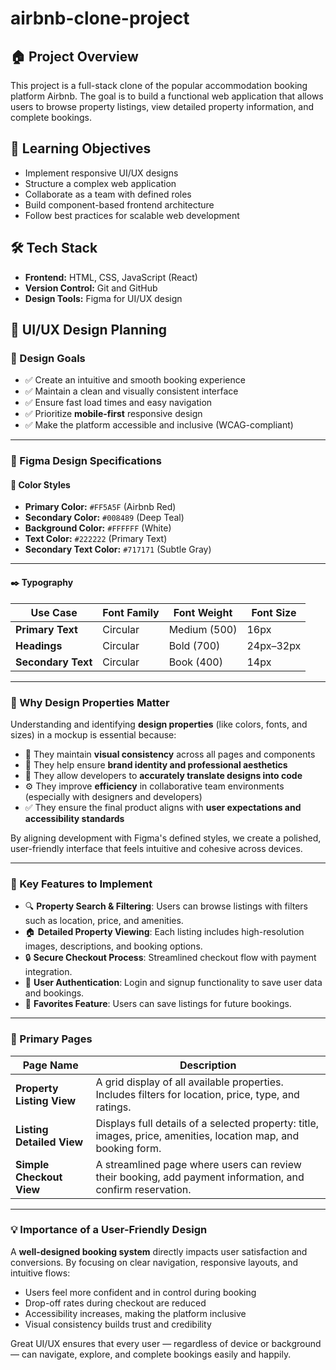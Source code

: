 # airbnb-clone-project

## 🏠 Project Overview
This project is a full-stack clone of the popular accommodation booking platform Airbnb. The goal is to build a functional web application that allows users to browse property listings, view detailed property information, and complete bookings.

## 🚀 Learning Objectives
- Implement responsive UI/UX designs
- Structure a complex web application
- Collaborate as a team with defined roles
- Build component-based frontend architecture
- Follow best practices for scalable web development

## 🛠️ Tech Stack
- **Frontend:** HTML, CSS, JavaScript (React)
- **Version Control:** Git and GitHub
- **Design Tools:** Figma for UI/UX design

## 🎨 UI/UX Design Planning

### 🧭 Design Goals
- ✅ Create an intuitive and smooth booking experience
- ✅ Maintain a clean and visually consistent interface
- ✅ Ensure fast load times and easy navigation
- ✅ Prioritize **mobile-first** responsive design
- ✅ Make the platform accessible and inclusive (WCAG-compliant)

---

### 🎨 Figma Design Specifications

#### 🎨 Color Styles
- **Primary Color:** `#FF5A5F` (Airbnb Red)
- **Secondary Color:** `#008489` (Deep Teal)
- **Background Color:** `#FFFFFF` (White)
- **Text Color:** `#222222` (Primary Text)
- **Secondary Text Color:** `#717171` (Subtle Gray)

---

#### ✒️ Typography

| Use Case         | Font Family | Font Weight | Font Size |
|------------------|-------------|-------------|-----------|
| **Primary Text** | Circular    | Medium (500)| 16px      |
| **Headings**     | Circular    | Bold (700)  | 24px–32px |
| **Secondary Text**| Circular   | Book (400)  | 14px      |

---

### 🧠 Why Design Properties Matter

Understanding and identifying **design properties** (like colors, fonts, and sizes) in a mockup is essential because:

- 🎯 They maintain **visual consistency** across all pages and components  
- 🎨 They help ensure **brand identity and professional aesthetics**  
- 📱 They allow developers to **accurately translate designs into code**  
- ⚙️ They improve **efficiency** in collaborative team environments (especially with designers and developers)
- ✅ They ensure the final product aligns with **user expectations and accessibility standards**

By aligning development with Figma's defined styles, we create a polished, user-friendly interface that feels intuitive and cohesive across devices.


---

### 🔑 Key Features to Implement
- 🔍 **Property Search & Filtering**: Users can browse listings with filters such as location, price, and amenities.
- 🏠 **Detailed Property Viewing**: Each listing includes high-resolution images, descriptions, and booking options.
- 🔒 **Secure Checkout Process**: Streamlined checkout flow with payment integration.
- 👤 **User Authentication**: Login and signup functionality to save user data and bookings.
- 💖 **Favorites Feature**: Users can save listings for future bookings.

---

### 📄 Primary Pages

| Page Name               | Description |
|-------------------------|-------------|
| **Property Listing View** | A grid display of all available properties. Includes filters for location, price, type, and ratings. |
| **Listing Detailed View** | Displays full details of a selected property: title, images, price, amenities, location map, and booking form. |
| **Simple Checkout View** | A streamlined page where users can review their booking, add payment information, and confirm reservation. |

---

### 💡 Importance of a User-Friendly Design
A **well-designed booking system** directly impacts user satisfaction and conversions. By focusing on clear navigation, responsive layouts, and intuitive flows:
- Users feel more confident and in control during booking
- Drop-off rates during checkout are reduced
- Accessibility increases, making the platform inclusive
- Visual consistency builds trust and credibility

Great UI/UX ensures that every user — regardless of device or background — can navigate, explore, and complete bookings easily and happily.

